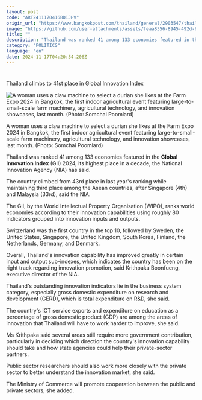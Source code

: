 ```yaml
---
layout: post
code: "ART2411170416BD1JHV"
origin_url: "https://www.bangkokpost.com/thailand/general/2903547/thailand-climbs-to-41st-place-in-global-innovation-index"
image: "https://github.com/user-attachments/assets/feaa8356-8945-492d-85b9-bdda58fca365"
title: ""
description: "Thailand was ranked 41 among 133 economies featured in the  Global Innovation Index  (GII) 2024, its highest place in a decade, the National Innovation Agency (NIA) has said."
category: "POLITICS"
language: "en"
date: 2024-11-17T04:20:54.206Z
---
```


# 

Thailand climbs to 41st place in Global Innovation Index

![A woman uses a claw machine to select a durian she likes at the Farm Expo 2024 in Bangkok, the first indoor agricultural event featuring large-to-small-scale farm machinery, agricultural technology, and innovation showcases, last month. (Photo: Somchai Poomlard)](https://github.com/user-attachments/assets/837fb035-5203-48df-b8df-b7feb69c3c2f)

A woman uses a claw machine to select a durian she likes at the Farm Expo 2024 in Bangkok, the first indoor agricultural event featuring large-to-small-scale farm machinery, agricultural technology, and innovation showcases, last month. (Photo: Somchai Poomlard)

Thailand was ranked 41 among 133 economies featured in the **Global Innovation Index** (GII) 2024, its highest place in a decade, the National Innovation Agency (NIA) has said.

The country climbed from 43rd place in last year's ranking while maintaining third place among the Asean countries, after Singapore (4th) and Malaysia (33rd), said the NIA.

The GII, by the World Intellectual Property Organisation (WIPO), ranks world economies according to their innovation capabilities using roughly 80 indicators grouped into innovation inputs and outputs.

Switzerland was the first country in the top 10, followed by Sweden, the United States, Singapore, the United Kingdom, South Korea, Finland, the Netherlands, Germany, and Denmark.

Overall, Thailand's innovation capability has improved greatly in certain input and output sub-indexes, which indicates the country has been on the right track regarding innovation promotion, said Krithpaka Boonfueng, executive director of the NIA.

Thailand's outstanding innovation indicators lie in the business system category, especially gross domestic expenditure on research and development (GERD), which is total expenditure on R&D, she said.

The country's ICT service exports and expenditure on education as a percentage of gross domestic product (GDP) are among the areas of innovation that Thailand will have to work harder to improve, she said.

Ms Krithpaka said several areas still require more government contribution, particularly in deciding which direction the country's innovation capability should take and how state agencies could help their private-sector partners.

Public sector researchers should also work more closely with the private sector to better understand the innovation market, she said.

The Ministry of Commerce will promote cooperation between the public and private sectors, she added.